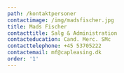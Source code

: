 ```yaml
---
path: /kontaktpersoner
contactimage: /img/madsfischer.jpg
title: Mads Fischer
contacttitle: Salg & Administration
contacteducation: Cand. Merc. SMc
contacttelephone: +45 53705222
contactemail: mf@capleasing.dk
order: '1'
---
```


